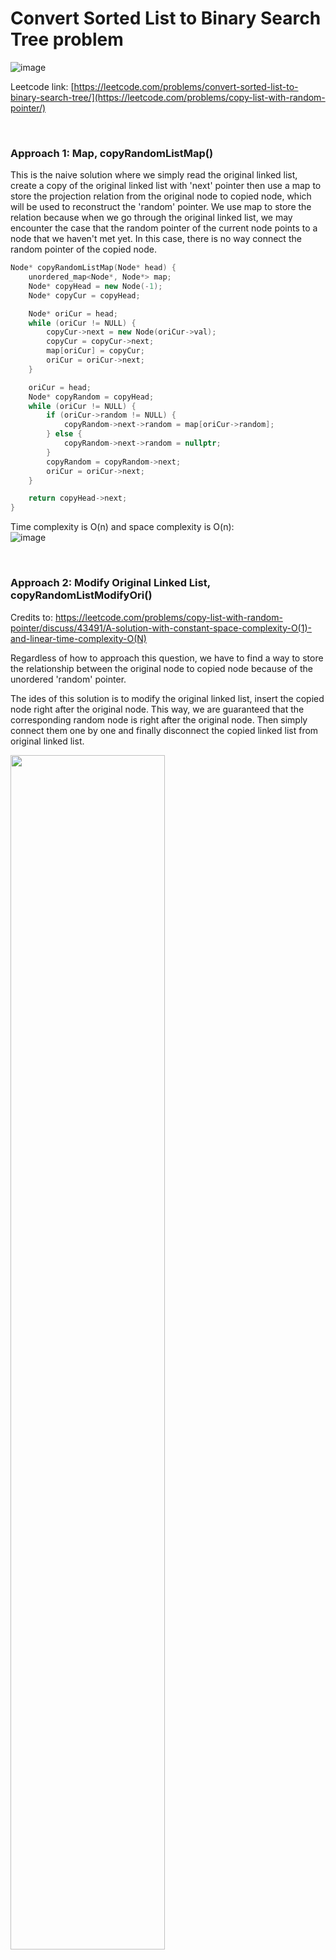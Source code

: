 # Convert Sorted List to Binary Search Tree problem
![image](https://user-images.githubusercontent.com/25105806/170204331-331637cb-a3b7-4159-b7d7-c263e38bbd18.png)

Leetcode link: [https://leetcode.com/problems/convert-sorted-list-to-binary-search-tree/](https://leetcode.com/problems/copy-list-with-random-pointer/)

<br />

### Approach 1: Map, copyRandomListMap()
This is the naive solution where we simply read the original linked list, create a copy of the original linked list with 'next' pointer then use a map to store the projection relation from the original node to copied node, which will be used to reconstruct the 'random' pointer. We use map to store the relation because when we go through the original linked list, we may encounter the case that the random pointer of the current node points to a node that we haven't met yet. In this case, there is no way connect the random pointer of the copied node. 

```cpp
Node* copyRandomListMap(Node* head) {
    unordered_map<Node*, Node*> map;
    Node* copyHead = new Node(-1);
    Node* copyCur = copyHead;

    Node* oriCur = head;
    while (oriCur != NULL) {
        copyCur->next = new Node(oriCur->val);
        copyCur = copyCur->next;
        map[oriCur] = copyCur;
        oriCur = oriCur->next;
    }

    oriCur = head;
    Node* copyRandom = copyHead;
    while (oriCur != NULL) {
        if (oriCur->random != NULL) {
            copyRandom->next->random = map[oriCur->random];
        } else {
            copyRandom->next->random = nullptr;
        }
        copyRandom = copyRandom->next;
        oriCur = oriCur->next;
    }

    return copyHead->next;
}
```

Time complexity is O(n) and space complexity is O(n):\
![image](https://user-images.githubusercontent.com/25105806/170205205-f92aa80d-1826-491f-bfbe-2e7fe0401066.png)

<br />


### Approach 2: Modify Original Linked List, copyRandomListModifyOri()
Credits to: https://leetcode.com/problems/copy-list-with-random-pointer/discuss/43491/A-solution-with-constant-space-complexity-O(1)-and-linear-time-complexity-O(N)

Regardless of how to approach this question, we have to find a way to store the relationship between the original node to copied node because of the unordered 'random' pointer.

The ides of this solution is to modify the original linked list, insert the copied node right after the original node. This way, we are guaranteed that the corresponding random node is right after the original node. Then simply connect them one by one and finally disconnect the copied linked list from original linked list.

<img src="https://user-images.githubusercontent.com/25105806/170206163-42672a34-cedb-4327-b91a-fcb69890f4e3.jpg" heigth="70%" width="70%">


In this solution, we store the relation between original node and copied node by inserting the copied node right in the original linked list in a certain order. Therefore, we can get rid of the map (also reduce the space complexity down to O(1))

```cpp
Node* copyRandomListModifyOri(Node* head) {
    if (head == NULL) {
        return head;
    } else {
        // step 1: create new nodes and append new node right after original node
        Node* oriCur = head;
        Node* oriNext = head;
        while (oriCur != NULL) {
            oriNext = oriCur->next;               // mark the connecting node for the new node
            oriCur->next = new Node(oriCur->val); // connect original node to new node
            oriCur = oriCur->next;
            oriCur->next = oriNext; // connect new node to the original linked list
            oriCur = oriNext;
        }

        // step 2: connect 'random' pointer
        oriCur = head;
        while (oriCur != NULL) {
            if (oriCur->random != NULL) {
                oriCur->next->random = oriCur->random->next;
            }
            oriCur = oriCur->next->next;
        }

        // step 3: disconnect copied linked list from original linked list
        oriCur = head;
        Node* copyCur = head->next;
        Node* result = head->next; // return this
        while (copyCur->next != NULL) {
            // connect current original node to next original node
            oriCur->next = copyCur->next;
            oriCur = oriCur->next;
            // connect current copied node to next copied node
            copyCur->next = oriCur->next;
            copyCur = copyCur->next;
        }
        oriCur->next = nullptr; // disconnect the last pair of original/copy node

        return result;
    }
}
```

Time complexity is O(n) and space complexity is O(1):\
![image](https://user-images.githubusercontent.com/25105806/170207128-0d47d507-d70f-4306-8bfb-a00c6aa20912.png)
  
<br />

### Approach 3: Map, copyRandomListMap2()
Credits to: https://leetcode.com/problems/copy-list-with-random-pointer/discuss/811151/Extremely-simple-solution-using-C%2B%2B

Another way of using map is to directly use the copied node stored in map without creating a new linked list. The idea is that the newly created nodes are already in the map, we can directly modify the nodes in the map by accessing them with `map[originalNode]`.

```cpp
Node* copyRandomListMap2(Node* head) {
    unordered_map<Node*, Node*> map;
    Node* cur = head;
    // create the "original node to copied node" relation and store it in map
    while (cur != NULL) {
        map[cur] = new Node(cur->val);
        cur = cur->next;
    }

    cur = head;
    while (cur) {
        // use the map to find corresponding nodes
        map[cur]->next = map[cur->next];
        map[cur]->random = map[cur->random];
        cur = cur->next;
    }
    return map[head];
}
```

Time complexity is O(n) and space complexity is O(1):\
![image](https://user-images.githubusercontent.com/25105806/170207842-929ed9c6-bb12-485b-a451-6856fde1f966.png)
